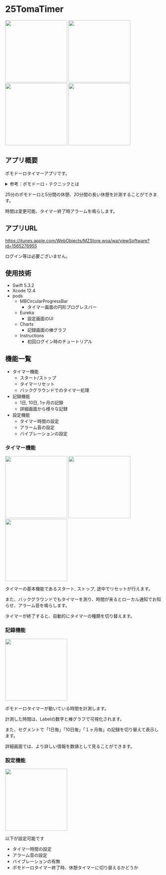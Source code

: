 # 25TomaTimer

<div>
<img src="https://user-images.githubusercontent.com/67499943/116644283-e452cc80-a9ad-11eb-863c-67c624e95fa8.png" width="200px">
<img src="https://user-images.githubusercontent.com/67499943/116644288-e74dbd00-a9ad-11eb-858a-c22c1137218d.png" width="200px">
<img src="https://user-images.githubusercontent.com/67499943/116644289-e9b01700-a9ad-11eb-8256-d57047792da4.png" width="200px">
<img src="https://user-images.githubusercontent.com/67499943/116644292-ecab0780-a9ad-11eb-87a7-c6dc12c6db27.png" width="200px">
</div>

## アプリ概要 
ポモドーロタイマーアプリです。

<details>
  <summary>
    参考：ポモドーロ・テクニックとは
  </summary>
  <div>


   ポモドーロ・テクニックとは、作業をする際に使用される時間管理術の一つです。
   
   一つのタスクを25分間続けた後に5分の休憩を取り、そのサイクルを最大4回続けるという時間管理術で、集中力や生産力を高めるために有効とされています。

  </div>
</details>

25分のポモドーロと5分間の休憩、20分間の長い休憩を計測することができます。

時間は変更可能、タイマー終了時アラームを鳴らします。

## アプリURL
https://itunes.apple.com/WebObjects/MZStore.woa/wa/viewSoftware?id=1565276955

ログイン等は必要ございません。

## 使用技術
- Swift 5.3.2
- Xcode 12.4
- pods
    - MBCircularProgressBar
      - タイマー画面の円形プログレスバー
    - Eureka
      - 設定画面のUI
    - Charts
      - 記録画面の棒グラフ
    - Instructions
      - 初回ログイン時のチュートリアル

## 機能一覧
- タイマー機能
    - スタート/ストップ
    - タイマーリセット
    - バックグラウンドでのタイマー処理
- 記録機能
    - 1日, 10日, 1ヶ月の記録
    - 詳細画面から様々な記録
- 設定機能
    - タイマー時間の設定
    - アラーム音の設定
    - バイブレーションの設定

### タイマー機能
<div>
<img src="https://user-images.githubusercontent.com/67499943/116644283-e452cc80-a9ad-11eb-863c-67c624e95fa8.png" width="200px">
<img src="https://user-images.githubusercontent.com/67499943/116644288-e74dbd00-a9ad-11eb-858a-c22c1137218d.png" width="200px">
<img src="https://user-images.githubusercontent.com/67499943/116644289-e9b01700-a9ad-11eb-8256-d57047792da4.png" width="200px">
</div>

タイマーの基本機能であるスタート, ストップ, 途中でリセットが行えます。

また、バックグラウンドでもタイマーを測り、時間が来るとローカル通知でお知らせ、アラーム音を鳴らします。

タイマーが終了すると、自動的にタイマーの種類を切り替えます。

### 記録機能
<img src="https://user-images.githubusercontent.com/67499943/116644292-ecab0780-a9ad-11eb-87a7-c6dc12c6db27.png" width="200px">

ポモドーロタイマーが動いている時間を計測します。

計測した時間は、Labelの数字と棒グラフで可視化されます。

また、セグメントで「1日毎」「10日毎」「１ヶ月毎」の記録を切り替えて表示します。

詳細画面では、より詳しい情報を数値として見ることができます。

### 設定機能
<img src="https://user-images.githubusercontent.com/67499943/116680283-7080e600-a9e6-11eb-9545-24820b217811.png" width="200px">

以下が設定可能です
- タイマー時間の設定
- アラーム音の設定
- バイブレーションの有無
- ポモドーロタイマー終了時、休憩タイマーに切り替えるかどうか
